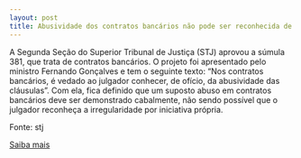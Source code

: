 ```yaml
---
layout: post
title: Abusividade dos contratos bancários não pode ser reconhecida de ofício
---
```

<p>A Segunda Seção do Superior Tribunal de Justiça (STJ) aprovou a súmula 381, que trata de contratos bancários. O projeto foi apresentado pelo ministro Fernando Gonçalves e tem o seguinte texto: “Nos contratos bancários, é vedado ao julgador conhecer, de ofício, da abusividade das cláusulas”. Com ela, fica definido que um suposto abuso em contratos bancários deve ser demonstrado cabalmente, não sendo possível que o julgador reconheça a irregularidade por iniciativa própria.</p><p>Fonte: stj</p><p><a href="http://www.stj.jus.br/portal_stj/publicacao/engine.wsp?tmp.area=398&tmp.texto=91779" target="_blank">Saiba mais </a></p>
